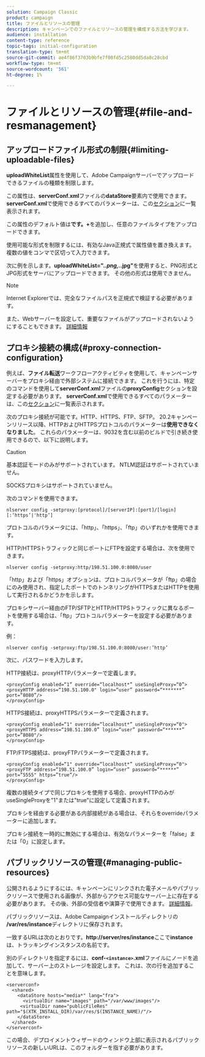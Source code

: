 ```yaml
---
solution: Campaign Classic
product: campaign
title: ファイルとリソースの管理
description: キャンペーンでのファイルとリソースの管理を構成する方法を学びます。
audience: installation
content-type: reference
topic-tags: initial-configuration
translation-type: tm+mt
source-git-commit: ae4f86f3703b9bfe7f08fd5c2580dd5da8c28cbd
workflow-type: tm+mt
source-wordcount: '561'
ht-degree: 1%

---
```


# ファイルとリソースの管理{#file-and-resmanagement}

## アップロードファイル形式の制限{#limiting-uploadable-files}

**uploadWhiteList**&#x200B;属性を使用して、Adobe Campaignサーバーでアップロードできるファイルの種類を制限します。

この属性は、**serverConf.xml**&#x200B;ファイルの&#x200B;**dataStore**&#x200B;要素内で使用できます。 **serverConf.xml**&#x200B;で使用できるすべてのパラメーターは、この[セクション](../../installation/using/the-server-configuration-file.md)に一覧表示されます。

この属性のデフォルト値は&#x200B;**です。+**&#x200B;を追加し、任意のファイルタイプをアップロードできます。

使用可能な形式を制限するには、有効なJava正規式で属性値を置き換えます。 複数の値をコンマで区切って入力できます。

次に例を示します。**uploadWhiteList=&quot;.*.png,.*.jpg&quot;**&#x200B;を使用すると、PNG形式とJPG形式をサーバにアップロードできます。 その他の形式は使用できません。

>[!NOTE]
>
>Internet Explorerでは、完全なファイルパスを正規式で検証する必要があります。

また、Webサーバーを設定して、重要なファイルがアップロードされないようにすることもできます。 [詳細情報](web-server-configuration.md)

## プロキシ接続の構成{#proxy-connection-configuration}

例えば、**ファイル転送**&#x200B;ワークフローアクティビティを使用して、キャンペーンサーバーをプロキシ経由で外部システムに接続できます。 これを行うには、特定のコマンドを使用して&#x200B;**serverConf.xml**&#x200B;ファイルの&#x200B;**proxyConfig**&#x200B;セクションを設定する必要があります。 **serverConf.xml**&#x200B;で使用できるすべてのパラメーターは、この[セクション](../../installation/using/the-server-configuration-file.md)に一覧表示されます。

次のプロキシ接続が可能です。HTTP、HTTPS、FTP、SFTP。 20.2キャンペーンリリース以降、HTTPおよびHTTPSプロトコルのパラメーターは&#x200B;**使用できなくなりました**。 これらのパラメーターは、9032を含む以前のビルドで引き続き使用できるので、以下に説明します。

>[!CAUTION]
>
>基本認証モードのみがサポートされています。 NTLM認証はサポートされていません。
>
>SOCKSプロキシはサポートされていません。


次のコマンドを使用できます。

```
nlserver config -setproxy:[protocol]/[serverIP]:[port]/[login][:‘https’|'http’]
```

プロトコルのパラメータには、「http」、「https」、「ftp」のいずれかを使用できます。

HTTP/HTTPSトラフィックと同じポートにFTPを設定する場合は、次を使用できます。

```
nlserver config -setproxy:http/198.51.100.0:8080/user
```

「http」および「https」オプションは、プロトコルパラメータが「ftp」の場合にのみ使用され、指定したポートでのトンネリングがHTTPSまたはHTTPを使用して実行されるかどうかを示します。

プロキシサーバー経由のFTP/SFTPとHTTP/HTTPSトラフィックに異なるポートを使用する場合は、「ftp」プロトコルパラメーターを設定する必要があります。


例：

```
nlserver config -setproxy:ftp/198.51.100.0:8080/user:’http’
```

次に、パスワードを入力します。

HTTP接続は、proxyHTTPパラメーターで定義します。

```
<proxyConfig enabled=“1” override=“localhost*” useSingleProxy=“0”>
<proxyHTTP address=“198.51.100.0" login=“user” password=“*******” port=“8080”/>
</proxyConfig>
```

HTTPS接続は、proxyHTTPSパラメーターで定義されます。

```
<proxyConfig enabled=“1" override=“localhost*” useSingleProxy=“0">
<proxyHTTPS address=“198.51.100.0” login=“user” password=“******” port=“8080"/>
</proxyConfig>
```

FTP/FTPS接続は、proxyFTPパラメーターで定義されます。

```
<proxyConfig enabled=“1" override=“localhost*” useSingleProxy=“0">
<proxyFTP address=“198.51.100.0” login=“user” password=“******” port=“5555" https=”true”/>
</proxyConfig>
```

複数の接続タイプで同じプロキシを使用する場合、proxyHTTPのみがuseSingleProxyを&quot;1&quot;または&quot;true&quot;に設定して定義されます。

プロキシを経由する必要がある内部接続がある場合は、それらをoverrideパラメーターに追加します。

プロキシ接続を一時的に無効にする場合は、有効なパラメーターを「false」または「0」に設定します。

## パブリックリソースの管理{#managing-public-resources}

公開されるようにするには、キャンペーンにリンクされた電子メールやパブリックリソースで使用される画像が、外部からアクセス可能なサーバー上に存在する必要があります。 その後、外部の受信者や演算子で使用できます。 [詳細情報](../../installation/using/deploying-an-instance.md#managing-public-resources)。

パブリックリソースは、Adobe Campaignインストールディレクトリの&#x200B;**/var/res/instance**&#x200B;ディレクトリに保存されます。

一致するURLは次のとおりです。**http://server/res/instance**&#x200B;ここで&#x200B;**instance**&#x200B;は、トラッキングインスタンスの名前です。

別のディレクトリを指定するには、**conf-`<instance>`.xml**&#x200B;ファイルにノードを追加して、サーバー上のストレージを設定します。 これは、次の行を追加することを意味します。

```
<serverconf>
  <shared>
    <dataStore hosts="media*" lang="fra">
      <virtualDir name="images" path="/var/www/images"/>
     <virtualDir name="publicFileRes" path="$(XTK_INSTALL_DIR)/var/res/$(INSTANCE_NAME)/"/>
    </dataStore>
  </shared>
</serverconf>
```

この場合、デプロイメントウィザードのウィンドウ上部に表示されるパブリックリソースの新しいURLは、このフォルダーを指す必要があります。
